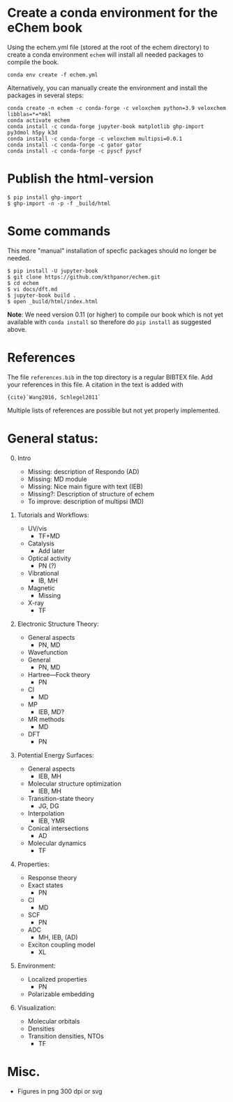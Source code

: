 <!-- #region -->
# Create a conda environment for the eChem book

Using the echem.yml file (stored at the root of the echem directory) to create a conda environment `echem` will install all needed packages to compile the book.

```
conda env create -f echem.yml
```

Alternatively, you can manually create the environment and install the packages in several steps:

```
conda create -n echem -c conda-forge -c veloxchem python=3.9 veloxchem libblas=*=*mkl
conda activate echem
conda install -c conda-forge jupyter-book matplotlib ghp-import py3dmol h5py k3d
conda install -c conda-forge -c veloxchem multipsi=0.0.1
conda install -c conda-forge -c gator gator
conda install -c conda-forge -c pyscf pyscf
```

# Publish the html-version

```
$ pip install ghp-import
$ ghp-import -n -p -f _build/html
```

# Some commands

This more "manual" installation of specfic packages should no longer be needed.

```
$ pip install -U jupyter-book
$ git clone https://github.com/kthpanor/echem.git
$ cd echem
$ vi docs/dft.md
$ jupyter-book build .
$ open _build/html/index.html
```

**Note**: We need version 0.11 (or higher) to compile our book which is not yet available with `conda install` so therefore do `pip install` as suggested above.

# References
The file `references.bib` in the top directory is a regular BIBTEX file. Add your references in this file. A citation in the text is added with

```
{cite}`Wang2016, Schlegel2011`
```

Multiple lists of references are possible but not yet properly implemented.


# General status:
0. Intro
	- Missing: description of Respondo (AD)
	- Missing: MD module
    - Missing: Nice main figure with text (IEB)
	- Missing?: Description of structure of echem
	- To improve: description of multipsi (MD)

1. Tutorials and Workflows: 
    -  UV/vis
    	 - TF+MD
    -  Catalysis
         - Add later
    -  Optical activity
         - PN (?)
    -  Vibrational
    	 - IB, MH
    -  Magnetic
    	 - Missing
    -  X-ray
    	 - TF

2. Electronic Structure Theory:
    - General aspects
    	 - PN, MD
    - Wavefunction
	- General
         - PN, MD
	- Hartree—Fock theory
         - PN
	- CI
         - MD
	- MP
         - IEB, MD?
	- MR methods
         - MD
    - DFT
         - PN

3. Potential Energy Surfaces:
    - General aspects
         - IEB, MH
    - Molecular structure optimization
         - IEB, MH
    - Transition-state theory
         - JG, DG
    - Interpolation
         - IEB, YMR
    - Conical intersections
         - AD
    - Molecular dynamics
         - TF

4. Properties:
    - Response theory
	- Exact states
         - PN
	- CI
         - MD
	- SCF
         - PN
    - ADC
         - MH, IEB, (AD)
    - Exciton coupling model
         - XL

5. Environment:
	-  Localized properties
        - PN
	-  Polarizable embedding

6. Visualization:
	- Molecular orbitals
	- Densities
	- Transition densities, NTOs
        - TF
<!-- #endregion -->

# Misc.

- Figures in png 300 dpi or svg

